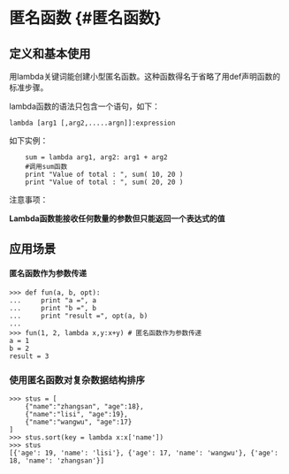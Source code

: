 # 匿名函数 {#匿名函数}

## 定义和基本使用

用lambda关键词能创建小型匿名函数。这种函数得名于省略了用def声明函数的标准步骤。

lambda函数的语法只包含一个语句，如下：

```
lambda [arg1 [,arg2,.....argn]]:expression
```

如下实例：

```
    sum = lambda arg1, arg2: arg1 + arg2
    #调用sum函数
    print "Value of total : ", sum( 10, 20 )
    print "Value of total : ", sum( 20, 20 )
```

注意事项：

**Lambda函数能接收任何数量的参数但只能返回一个表达式的值**

## 应用场景

#### 匿名函数作为参数传递

```
>>> def fun(a, b, opt):
...     print "a =", a
...     print "b =", b
...     print "result =", opt(a, b)
...
>>> fun(1, 2, lambda x,y:x+y) # 匿名函数作为参数传递
a = 1
b = 2
result = 3
```

### 使用匿名函数对复杂数据结构排序

```
>>> stus = [
    {"name":"zhangsan", "age":18}, 
    {"name":"lisi", "age":19}, 
    {"name":"wangwu", "age":17}
]
>>> stus.sort(key = lambda x:x['name'])
>>> stus
[{'age': 19, 'name': 'lisi'}, {'age': 17, 'name': 'wangwu'}, {'age': 18, 'name': 'zhangsan'}]
```



